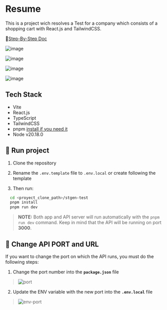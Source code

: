 # Resume
This is a project wich resolves a Test for a company which consists of a shopping cart with React.js and TailwindCSS.

📄[Step-By-Step Doc](https://github.com/AFBGdev/stgen-test/blob/main/step-by-step-doc.md)

![image](https://github.com/user-attachments/assets/0486b521-71a3-4525-88d5-a2d91625e6c7)

![image](https://github.com/user-attachments/assets/8b615604-472e-4db4-9d40-dc09518395ab)

![image](https://github.com/user-attachments/assets/b49f4b8d-8977-4240-b03d-bcfdc9efe6e4)

![image](https://github.com/user-attachments/assets/658cf179-84f5-4e4e-8259-4dd3c218614d)


## Tech Stack
- Vite
- React.js
- TypeScript
- TailwindCSS
- pnpm [install if you need it](https://pnpm.io/es/installation)
- Node v20.18.0

## 🚀 Run project
1. Clone the repository

2. Rename the `.env.template` file to `.env.local` or create following the template

3. Then run:
``` bash
  cd <proyect_clone_path>/stgen-test
  pnpm install
  pnpm run dev
```

  > **NOTE:** Both app and API server will run automatically with the `pnpm run dev` command. Keep in mind that the API will be running on port **3000**.

## 🛜 Change API PORT and URL

If you want to change the port on which the API runs, you must do the following steps:

1. Change the port number into the **`package.json`** file

  > ![port](https://github.com/user-attachments/assets/6eebd516-8bd8-48af-8848-8418d993f13f)


2. Update the ENV variable with the new port into the **`.env.local`** file

  > ![env-port](https://github.com/user-attachments/assets/25e9ee22-d4d1-4de1-b21d-7878af7c0034)
